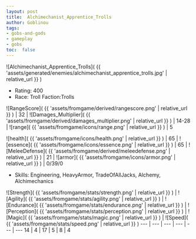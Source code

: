```yaml
---
layout: post
title:  Alchimechanist_Apprentice_Trolls
author: Goblinou
tags:
- gobs-and-gods
- gameplay
- gobs
toc:  false
---
```


![Alchimechanist_Apprentice_Trolls]( {{ 'assets/generated/enemies/alchimechanist_apprentice_trolls.jpg' | relative_url }} )
- Rating: 400
- Race: Troll  Faction:Trolls

![RangeScore]( {{ 'assets/fromgame/derived/rangescore.png' | relative_url }} ) | 32 | ![Damages_Multiplier]( {{ 'assets/fromgame/derived/damages_multiplier.png' | relative_url }} ) | 14-28 | ![range]( {{ 'assets/fromgame/icons/range.png' | relative_url }} ) | 5


![health]( {{ 'assets/fromgame/icons/health.png' | relative_url }} ) | 65 | ![essence]( {{ 'assets/fromgame/icons/essence.png' | relative_url }} ) | 65 | ![MeleeDefense]( {{ 'assets/fromgame/derived/meleedefense.png' | relative_url }} ) | 21 | ![armor]( {{ 'assets/fromgame/icons/armor.png' | relative_url }} ) | 0/39/0

* Skills: Engineering, HeavyArmor, TradeOfAllJacks, Alchemy, Alchimechanics

![Strength]( {{ 'assets/fromgame/stats/strength.png' | relative_url }} ) | ![Agility]( {{ 'assets/fromgame/stats/agility.png' | relative_url }} ) | ![Endurance]( {{ 'assets/fromgame/stats/endurance.png' | relative_url }} ) | ![Perception]( {{ 'assets/fromgame/stats/perception.png' | relative_url }} ) | ![Magic]( {{ 'assets/fromgame/stats/magic.png' | relative_url }} ) | ![Speed]( {{ 'assets/fromgame/stats/speed.png' | relative_url }} )
--- | --- | --- | --- | --- | ---
14 | 4 | 17 | 5 | 8 | 4
